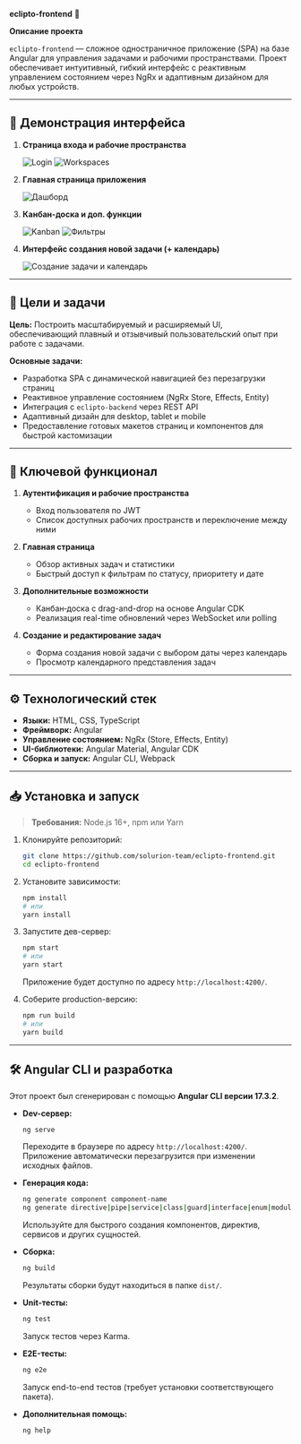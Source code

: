 **eclipto-frontend** 🚀

**Описание проекта**

`eclipto-frontend` — сложное одностраничное приложение (SPA) на базе Angular для управления задачами и рабочими пространствами. Проект обеспечивает интуитивный, гибкий интерфейс с реактивным управлением состоянием через NgRx и адаптивным дизайном для любых устройств.

---

## 📸 Демонстрация интерфейса

1. **Страница входа и рабочие пространства**

   ![Login](assets/pic1.jpg)
   ![Workspaces](assets/pic2.jpg)

3. **Главная страница приложения**

   ![Дашборд](assets/pic3.jpg)

4. **Канбан‑доска и доп. функции**

   ![Kanban](assets/pic4.jpg)
   ![Фильтры](assets/pic5.jpg)

5. **Интерфейс создания новой задачи (+ календарь)**

   ![Создание задачи и календарь](assets/pic6.jpg)

---

## 🎯 Цели и задачи

**Цель:** Построить масштабируемый и расширяемый UI, обеспечивающий плавный и отзывчивый пользовательский опыт при работе с задачами.

**Основные задачи:**

* Разработка SPA с динамической навигацией без перезагрузки страниц
* Реактивное управление состоянием (NgRx Store, Effects, Entity)
* Интеграция с `eclipto-backend` через REST API
* Адаптивный дизайн для desktop, tablet и mobile
* Предоставление готовых макетов страниц и компонентов для быстрой кастомизации

---

## 🚀 Ключевой функционал

1. **Аутентификация и рабочие пространства**

   * Вход пользователя по JWT
   * Список доступных рабочих пространств и переключение между ними

2. **Главная страница**

   * Обзор активных задач и статистики
   * Быстрый доступ к фильтрам по статусу, приоритету и дате

3. **Дополнительные возможности**

   * Канбан‑доска с drag-and-drop на основе Angular CDK
   * Реализация real-time обновлений через WebSocket или polling

4. **Создание и редактирование задач**

   * Форма создания новой задачи с выбором даты через календарь
   * Просмотр календарного представления задач

---

## ⚙️ Технологический стек

* **Языки:** HTML, CSS, TypeScript
* **Фреймворк:** Angular
* **Управление состоянием:** NgRx (Store, Effects, Entity)
* **UI-библиотеки:** Angular Material, Angular CDK
* **Сборка и запуск:** Angular CLI, Webpack

---

## 📥 Установка и запуск

> **Требования:** Node.js 16+, npm или Yarn

1. Клонируйте репозиторий:

   ```bash
   git clone https://github.com/solurion-team/eclipto-frontend.git
   cd eclipto-frontend
   ```

2. Установите зависимости:

   ```bash
   npm install
   # или
   yarn install
   ```

3. Запустите дев-сервер:

   ```bash
   npm start
   # или
   yarn start
   ```

   Приложение будет доступно по адресу `http://localhost:4200/`.

4. Соберите production-версию:

   ```bash
   npm run build
   # или
   yarn build
   ```

---

## 🛠️ Angular CLI и разработка

Этот проект был сгенерирован с помощью **Angular CLI версии 17.3.2**.

* **Dev-сервер:**

  ```bash
  ng serve
  ```

  Переходите в браузере по адресу `http://localhost:4200/`. Приложение автоматически перезагрузится при изменении исходных файлов.

* **Генерация кода:**

  ```bash
  ng generate component component-name
  ng generate directive|pipe|service|class|guard|interface|enum|module
  ```

  Используйте для быстрого создания компонентов, директив, сервисов и других сущностей.

* **Сборка:**

  ```bash
  ng build
  ```

  Результаты сборки будут находиться в папке `dist/`.

* **Unit-тесты:**

  ```bash
  ng test
  ```

  Запуск тестов через Karma.

* **E2E-тесты:**

  ```bash
  ng e2e
  ```

  Запуск end-to-end тестов (требует установки соответствующего пакета).

* **Дополнительная помощь:**

  ```bash
  ng help
  ```
